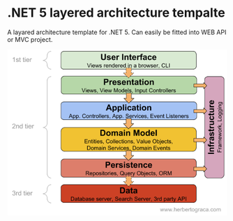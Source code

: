 # .NET 5 layered architecture tempalte
A layared architecture template for .NET 5. Can easily be fitted into WEB API or MVC project.

![layered architecute.png](./layered-architecture.png)